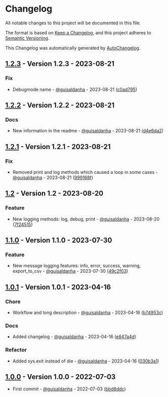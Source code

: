 # Changelog

All notable changes to this project will be documented in this file.

The format is based on [Keep a Changelog](https://keepachangelog.com/en/1.0.0/),
and this project adheres to [Semantic Versioning](https://semver.org/spec/v2.0.0.html).

This Changelog was automatically generated by [AutoChangelog](https://github.com/guisaldanha/autochangelog).

## [1.2.3](https://github.com/guisaldanha/logandprint/releases/tag/1.2.3) - Version 1.2.3 - 2023-08-21

### Fix

- Debugmode name - [@guisaldanha](https://github.com/guisaldanha)  - 2023-08-21 ([c0ad795](https://github.com/guisaldanha/logandprint/commit/c0ad795))

## [1.2.2](https://github.com/guisaldanha/logandprint/releases/tag/1.2.2) - Version 1.2.2 - 2023-08-21

### Docs

- New information in the readme - [@guisaldanha](https://github.com/guisaldanha)  - 2023-08-21 ([d4e6da2](https://github.com/guisaldanha/logandprint/commit/d4e6da2))

## [1.2.1](https://github.com/guisaldanha/logandprint/releases/tag/1.2.1) - Version 1.2.1 - 2023-08-21

### Fix

- Removed print and log methods which caused a loop in some cases - [@guisaldanha](https://github.com/guisaldanha)  - 2023-08-21 ([999168f](https://github.com/guisaldanha/logandprint/commit/999168f))

## [1.2](https://github.com/guisaldanha/logandprint/releases/tag/1.2) - Version 1.2 - 2023-08-20

### Feature

- New logging methods: log, debug, print - [@guisaldanha](https://github.com/guisaldanha)  - 2023-08-20 ([7f24515](https://github.com/guisaldanha/logandprint/commit/7f24515))

## [1.1.0](https://github.com/guisaldanha/logandprint/releases/tag/1.1.0) - Version 1.1.0 - 2023-07-30

### Feature

- New message logging features: info, error, success, warning, export_to_csv - [@guisaldanha](https://github.com/guisaldanha)  - 2023-07-30 ([49c2f03](https://github.com/guisaldanha/logandprint/commit/49c2f03))

## [1.0.1](https://github.com/guisaldanha/logandprint/releases/tag/1.0.1) - Version 1.0.1 - 2023-04-16

### Chore

- Workflow and long description - [@guisaldanha](https://github.com/guisaldanha)  - 2023-04-16 ([b74953c](https://github.com/guisaldanha/logandprint/commit/b74953c))

### Docs

- Added changelog - [@guisaldanha](https://github.com/guisaldanha)  - 2023-04-16 ([e847a4d](https://github.com/guisaldanha/logandprint/commit/e847a4d))

### Refactor

- Added sys.exit instead of die - [@guisaldanha](https://github.com/guisaldanha)  - 2023-04-16 ([030b3a1](https://github.com/guisaldanha/logandprint/commit/030b3a1))

## [1.0.0](https://github.com/guisaldanha/logandprint/releases/tag/1.0.0) - Version 1.0.0 - 2022-07-03

- First commit - [@guisaldanha](https://github.com/guisaldanha)  - 2022-07-03 ([bbd8ddc](https://github.com/guisaldanha/logandprint/commit/bbd8ddc))
